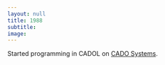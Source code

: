 ```yaml
---
layout: null
title: 1988
subtitle:
image: 
---
```

Started programming in CADOL on [CADO Systems][1].

[1]: http://en.wikipedia.org/wiki/CADO_Systems
